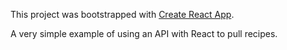 This project was bootstrapped with [Create React App](https://github.com/facebook/create-react-app).

A very simple example of using an API with React to pull recipes.
